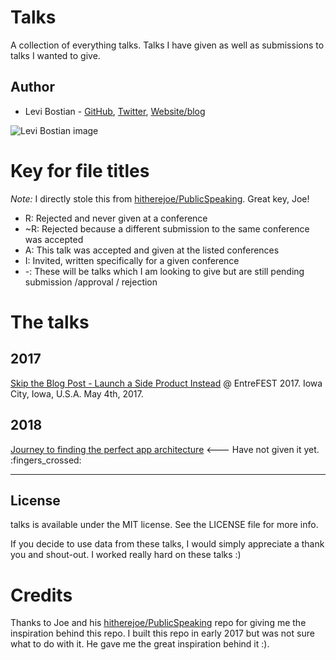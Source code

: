 # Talks

A collection of everything talks. Talks I have given as well as submissions to talks I wanted to give.

## Author

* Levi Bostian - [GitHub](https://github.com/levibostian), [Twitter](https://twitter.com/levibostian), [Website/blog](http://levibostian.com)

![Levi Bostian image](https://gravatar.com/avatar/22355580305146b21508c74ff6b44bc5?s=250)

# Key for file titles

*Note:* I directly stole this from [hitherejoe/PublicSpeaking](https://github.com/hitherejoe/PublicSpeaking/blob/master/README.md). Great key, Joe!

- R: Rejected and never given at a conference
- ~R: Rejected because a different submission to the same conference was accepted
- A: This talk was accepted and given at the listed conferences
- I: Invited, written specifically for a given conference
- -: These will be talks which I am looking to give but are still pending submission /approval / rejection

# The talks

## 2017

[Skip the Blog Post - Launch a Side Product Instead](https://github.com/levibostian/talks/blob/master/%5BA%5D%20Skip%20the%20Blog%20Post-%20Launch%20a%20Side%20Product%20Instead/README.md) @ EntreFEST 2017. Iowa City, Iowa, U.S.A. May 4th, 2017.

## 2018

[Journey to finding the perfect app architecture](https://github.com/levibostian/talks/blob/master/%5B-%5D%20Journey%20to%20finding%20the%20perfect%20app%20architecture/README.md) <--- Have not given it yet. :fingers_crossed:

---

## License

talks is available under the MIT license. See the LICENSE file for more info.

If you decide to use data from these talks, I would simply appreciate a thank you and shout-out. I worked really hard on these talks :)

# Credits

Thanks to Joe and his [hitherejoe/PublicSpeaking](https://github.com/hitherejoe/PublicSpeaking) repo for giving me the inspiration behind this repo. I built this repo in early 2017 but was not sure what to do with it. He gave me the great inspiration behind it :).
